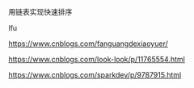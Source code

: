 用链表实现快速排序

lfu



https://www.cnblogs.com/fanguangdexiaoyuer/

https://www.cnblogs.com/look-look/p/11765554.html





https://www.cnblogs.com/sparkdev/p/9787915.html